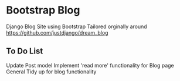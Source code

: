 # Bootstrap Blog
Django Blog Site using Bootstrap
Tailored orginally around https://github.com/justdjango/dream_blog
## To Do List
  Update Post model 
  Implement 'read more' functionality for Blog page
  General Tidy up for blog functionality
